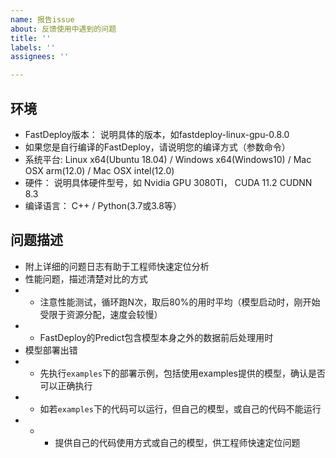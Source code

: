 ```yaml
---
name: 报告issue
about: 反馈使用中遇到的问题
title: ''
labels: ''
assignees: ''

---
```


## 环境

- FastDeploy版本： 说明具体的版本，如fastdeploy-linux-gpu-0.8.0
- 如果您是自行编译的FastDeploy，请说明您的编译方式（参数命令）
- 系统平台: Linux x64(Ubuntu 18.04) / Windows x64(Windows10) / Mac OSX arm(12.0) / Mac OSX intel(12.0)
- 硬件： 说明具体硬件型号，如 Nvidia GPU 3080TI， CUDA 11.2 CUDNN 8.3
- 编译语言： C++ / Python(3.7或3.8等）

## 问题描述
- 附上详细的问题日志有助于工程师快速定位分析
- 性能问题，描述清楚对比的方式
- - 注意性能测试，循环跑N次，取后80%的用时平均（模型启动时，刚开始受限于资源分配，速度会较慢）
- - FastDeploy的Predict包含模型本身之外的数据前后处理用时
- 模型部署出错
- - 先执行`examples`下的部署示例，包括使用examples提供的模型，确认是否可以正确执行
- - 如若`examples`下的代码可以运行，但自己的模型，或自己的代码不能运行
- - - 提供自己的代码使用方式或自己的模型，供工程师快速定位问题
